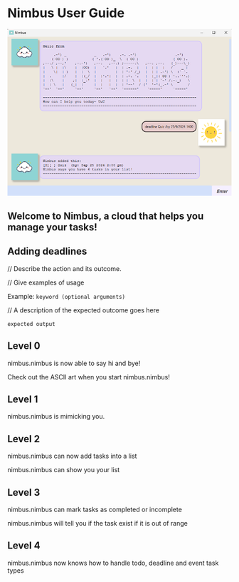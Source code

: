 # Nimbus User Guide

![Screenshot](Ui.png)

## Welcome to Nimbus, a cloud that helps you manage your tasks!

## Adding deadlines

// Describe the action and its outcome.

// Give examples of usage

Example: `keyword (optional arguments)`

// A description of the expected outcome goes here

```
expected output
```

## Level 0

nimbus.nimbus is now able to say hi and bye!

Check out the ASCII art when you start nimbus.nimbus!


## Level 1

nimbus.nimbus is mimicking you.

## Level 2

nimbus.nimbus can now add tasks into a list

nimbus.nimbus can show you your list

## Level 3

nimbus.nimbus can mark tasks as completed or incomplete

nimbus.nimbus will tell you if the task exist if it is out of range

## Level 4

nimbus.nimbus now knows how to handle todo, deadline and event task types